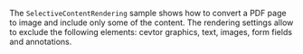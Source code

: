 The `SelectiveContentRendering` sample shows how to convert a PDF page to image and include only some of the content. The rendering settings allow to exclude the following elements: cevtor graphics, text, images, form fields and annotations.
